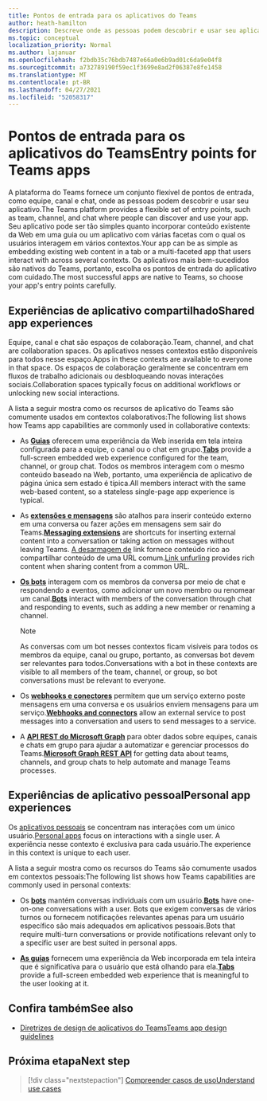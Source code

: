```yaml
---
title: Pontos de entrada para os aplicativos do Teams
author: heath-hamilton
description: Descreve onde as pessoas podem descobrir e usar seu aplicativo no Teams.
ms.topic: conceptual
localization_priority: Normal
ms.author: lajanuar
ms.openlocfilehash: f2bdb35c76bdb7487e66a0e6b9ad01c6da9e04f8
ms.sourcegitcommit: a732789190f59ec1f3699e8ad2f06387e8fe1458
ms.translationtype: MT
ms.contentlocale: pt-BR
ms.lasthandoff: 04/27/2021
ms.locfileid: "52058317"
---
```

# <a name="entry-points-for-teams-apps"></a><span data-ttu-id="f2e1f-103">Pontos de entrada para os aplicativos do Teams</span><span class="sxs-lookup"><span data-stu-id="f2e1f-103">Entry points for Teams apps</span></span>

<span data-ttu-id="f2e1f-104">A plataforma do Teams fornece um conjunto flexível de pontos de entrada, como equipe, canal e chat, onde as pessoas podem descobrir e usar seu aplicativo.</span><span class="sxs-lookup"><span data-stu-id="f2e1f-104">The Teams platform provides a flexible set of entry points, such as team, channel, and chat where people can discover and use your app.</span></span> <span data-ttu-id="f2e1f-105">Seu aplicativo pode ser tão simples quanto incorporar conteúdo existente da Web em uma guia ou um aplicativo com várias facetas com o qual os usuários interagem em vários contextos.</span><span class="sxs-lookup"><span data-stu-id="f2e1f-105">Your app can be as simple as embedding existing web content in a tab or a multi-faceted app that users interact with across several contexts.</span></span>
<span data-ttu-id="f2e1f-106">Os aplicativos mais bem-sucedidos são nativos do Teams, portanto, escolha os pontos de entrada do aplicativo com cuidado.</span><span class="sxs-lookup"><span data-stu-id="f2e1f-106">The most successful apps are native to Teams, so choose your app's entry points carefully.</span></span>

## <a name="shared-app-experiences"></a><span data-ttu-id="f2e1f-107">Experiências de aplicativo compartilhado</span><span class="sxs-lookup"><span data-stu-id="f2e1f-107">Shared app experiences</span></span>

<span data-ttu-id="f2e1f-108">Equipe, canal e chat são espaços de colaboração.</span><span class="sxs-lookup"><span data-stu-id="f2e1f-108">Team, channel, and chat are collaboration spaces.</span></span> <span data-ttu-id="f2e1f-109">Os aplicativos nesses contextos estão disponíveis para todos nesse espaço.</span><span class="sxs-lookup"><span data-stu-id="f2e1f-109">Apps in these contexts are available to everyone in that space.</span></span> <span data-ttu-id="f2e1f-110">Os espaços de colaboração geralmente se concentram em fluxos de trabalho adicionais ou desbloqueando novas interações sociais.</span><span class="sxs-lookup"><span data-stu-id="f2e1f-110">Collaboration spaces typically focus on additional workflows or unlocking new social interactions.</span></span>

<span data-ttu-id="f2e1f-111">A lista a seguir mostra como os recursos de aplicativo do Teams são comumente usados em contextos colaborativos:</span><span class="sxs-lookup"><span data-stu-id="f2e1f-111">The following list shows how Teams app capabilities are commonly used in collaborative contexts:</span></span>

* <span data-ttu-id="f2e1f-112">As [**Guias**](~/tabs/what-are-tabs.md) oferecem uma experiência da Web inserida em tela inteira configurada para a equipe, o canal ou o chat em grupo.</span><span class="sxs-lookup"><span data-stu-id="f2e1f-112">[**Tabs**](~/tabs/what-are-tabs.md) provide a full-screen embedded web experience configured for the team, channel, or group chat.</span></span> <span data-ttu-id="f2e1f-113">Todos os membros interagem com o mesmo conteúdo baseado na Web, portanto, uma experiência de aplicativo de página única sem estado é típica.</span><span class="sxs-lookup"><span data-stu-id="f2e1f-113">All members interact with the same web-based content, so a stateless single-page app experience is typical.</span></span>

* <span data-ttu-id="f2e1f-114">As [**extensões e mensagens**](~/messaging-extensions/what-are-messaging-extensions.md) são atalhos para inserir conteúdo externo em uma conversa ou fazer ações em mensagens sem sair do Teams.</span><span class="sxs-lookup"><span data-stu-id="f2e1f-114">[**Messaging extensions**](~/messaging-extensions/what-are-messaging-extensions.md) are shortcuts for inserting external content into a conversation or taking action on messages without leaving Teams.</span></span> <span data-ttu-id="f2e1f-115">[A desarmagem de](~/messaging-extensions/how-to/link-unfurling.md) link fornece conteúdo rico ao compartilhar conteúdo de uma URL comum.</span><span class="sxs-lookup"><span data-stu-id="f2e1f-115">[Link unfurling](~/messaging-extensions/how-to/link-unfurling.md) provides rich content when sharing content from a common URL.</span></span>

* <span data-ttu-id="f2e1f-116">[**Os bots**](~/bots/what-are-bots.md) interagem com os membros da conversa por meio de chat e respondendo a eventos, como adicionar um novo membro ou renomear um canal.</span><span class="sxs-lookup"><span data-stu-id="f2e1f-116">[**Bots**](~/bots/what-are-bots.md) interact with members of the conversation through chat and responding to events, such as adding a new member or renaming a channel.</span></span> 
   > [!NOTE]
   > <span data-ttu-id="f2e1f-117">As conversas com um bot nesses contextos ficam visíveis para todos os membros da equipe, canal ou grupo, portanto, as conversas bot devem ser relevantes para todos.</span><span class="sxs-lookup"><span data-stu-id="f2e1f-117">Conversations with a bot in these contexts are visible to all members of the team, channel, or group, so bot conversations must be relevant to everyone.</span></span>

* <span data-ttu-id="f2e1f-118">Os [**webhooks e conectores**](~/webhooks-and-connectors/what-are-webhooks-and-connectors.md) permitem que um serviço externo poste mensagens em uma conversa e os usuários enviem mensagens para um serviço.</span><span class="sxs-lookup"><span data-stu-id="f2e1f-118">[**Webhooks and connectors**](~/webhooks-and-connectors/what-are-webhooks-and-connectors.md) allow an external service to post messages into a conversation and users to send messages to a service.</span></span>

* <span data-ttu-id="f2e1f-119">A [**API REST do Microsoft Graph**](https://docs.microsoft.com/graph/teams-concept-overview) para obter dados sobre equipes, canais e chats em grupo para ajudar a automatizar e gerenciar processos do Teams.</span><span class="sxs-lookup"><span data-stu-id="f2e1f-119">[**Microsoft Graph REST API**](https://docs.microsoft.com/graph/teams-concept-overview) for getting data about teams, channels, and group chats to help automate and manage Teams processes.</span></span>

## <a name="personal-app-experiences"></a><span data-ttu-id="f2e1f-120">Experiências de aplicativo pessoal</span><span class="sxs-lookup"><span data-stu-id="f2e1f-120">Personal app experiences</span></span>

<span data-ttu-id="f2e1f-121">Os [aplicativos pessoais](../concepts/design/personal-apps.md) se concentram nas interações com um único usuário.</span><span class="sxs-lookup"><span data-stu-id="f2e1f-121">[Personal apps](../concepts/design/personal-apps.md) focus on interactions with a single user.</span></span> <span data-ttu-id="f2e1f-122">A experiência nesse contexto é exclusiva para cada usuário.</span><span class="sxs-lookup"><span data-stu-id="f2e1f-122">The experience in this context is unique to each user.</span></span>

<span data-ttu-id="f2e1f-123">A lista a seguir mostra como os recursos do Teams são comumente usados em contextos pessoais:</span><span class="sxs-lookup"><span data-stu-id="f2e1f-123">The following list shows how Teams capabilities are commonly used in personal contexts:</span></span>

* <span data-ttu-id="f2e1f-124">Os [**bots**](~/bots/what-are-bots.md) mantém conversas individuais com um usuário.</span><span class="sxs-lookup"><span data-stu-id="f2e1f-124">[**Bots**](~/bots/what-are-bots.md) have one-on-one conversations with a user.</span></span> <span data-ttu-id="f2e1f-125">Bots que exigem conversas de vários turnos ou fornecem notificações relevantes apenas para um usuário específico são mais adequados em aplicativos pessoais.</span><span class="sxs-lookup"><span data-stu-id="f2e1f-125">Bots that require multi-turn conversations or provide notifications relevant only to a specific user are best suited in personal apps.</span></span>

* <span data-ttu-id="f2e1f-126">[**As guias**](~/tabs/what-are-tabs.md) fornecem uma experiência da Web incorporada em tela inteira que é significativa para o usuário que está olhando para ela.</span><span class="sxs-lookup"><span data-stu-id="f2e1f-126">[**Tabs**](~/tabs/what-are-tabs.md) provide a full-screen embedded web experience that is meaningful to the user looking at it.</span></span>

## <a name="see-also"></a><span data-ttu-id="f2e1f-127">Confira também</span><span class="sxs-lookup"><span data-stu-id="f2e1f-127">See also</span></span>

- [<span data-ttu-id="f2e1f-128">Diretrizes de design de aplicativos do Teams</span><span class="sxs-lookup"><span data-stu-id="f2e1f-128">Teams app design guidelines</span></span>](../concepts/design/design-teams-app-overview.md)

## <a name="next-step"></a><span data-ttu-id="f2e1f-129">Próxima etapa</span><span class="sxs-lookup"><span data-stu-id="f2e1f-129">Next step</span></span>

> [!div class="nextstepaction"]
> [<span data-ttu-id="f2e1f-130">Compreender casos de uso</span><span class="sxs-lookup"><span data-stu-id="f2e1f-130">Understand use cases</span></span>](../concepts/design/understand-use-cases.md)
